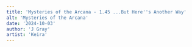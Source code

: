 ```yaml
---
title: 'Mysteries of the Arcana - 1.45 ...But Here''s Another Way'
alt: 'Mysteries of the Arcana'
date: '2024-10-03'
author: 'J Gray'
artist: 'Keira'
---
```

